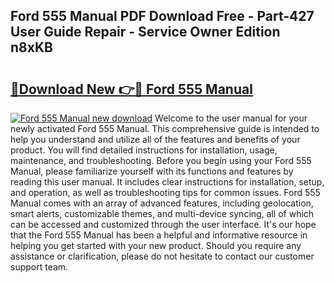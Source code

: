 ## Ford 555 Manual PDF Download Free - Part-427 User Guide Repair - Service Owner Edition n8xKB

# <h2><a href="http://bc35306.oget.top/?id=Ford+555+Manual">🔗Download New 👉🔴 Ford 555 Manual</a></h2>

[![Ford 555 Manual new download](https://i.imgur.com/5g1atiW.png)](http://bc35306.oget.top/?id=Ford+555+Manual)
Welcome to the user manual for your newly activated Ford 555 Manual. This comprehensive guide is intended to help you understand and utilize all of the features and benefits of your product. You will find detailed instructions for installation, usage, maintenance, and troubleshooting. Before you begin using your Ford 555 Manual, please familiarize yourself with its functions and features by reading this user manual. It includes clear instructions for installation, setup, and operation, as well as troubleshooting tips for common issues. Ford 555 Manual comes with an array of advanced features, including geolocation, smart alerts, customizable themes, and multi-device syncing, all of which can be accessed and customized through the user interface. It's our hope that the Ford 555 Manual has been a helpful and informative resource in helping you get started with your new product. Should you require any assistance or clarification, please do not hesitate to contact our customer support team.
